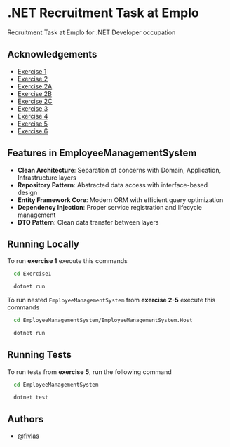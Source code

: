
# .NET Recruitment Task at Emplo

Recruitment Task at Emplo for .NET Developer occupation


## Acknowledgements

 - [Exercise 1](https://github.com/Fivlas/recruitmentTaskEmplo/blob/main/Exercise1/Services/VacationService.cs)
 - [Exercise 2](https://github.com/Fivlas/recruitmentTaskEmplo/tree/main/EmployeeManagementSystem/EmployeeManagementSystem.Domain/Entity)
 - [Exercise 2A](https://github.com/Fivlas/recruitmentTaskEmplo/blob/main/EmployeeManagementSystem/EmployeeManagementSystem.Infrastructure/Repositories/EmployeeRepository.cs)
 - [Exercise 2B](https://github.com/Fivlas/recruitmentTaskEmplo/blob/main/EmployeeManagementSystem/EmployeeManagementSystem.Infrastructure/Repositories/EmployeeRepository.cs)
 - [Exercise 2C](https://github.com/Fivlas/recruitmentTaskEmplo/blob/main/EmployeeManagementSystem/EmployeeManagementSystem.Infrastructure/Repositories/TeamRepository.cs)
 - [Exercise 3](https://github.com/Fivlas/recruitmentTaskEmplo/blob/main/EmployeeManagementSystem/EmployeeManagementSystem.Application/Helpers/CountFreeDaysForEmployee.cs)
 - [Exercise 4](https://github.com/Fivlas/recruitmentTaskEmplo/blob/main/EmployeeManagementSystem/EmployeeManagementSystem.Application/Helpers/IfEmployeeCanRequestVacation.cs)
 - [Exercise 5](https://github.com/Fivlas/recruitmentTaskEmplo/blob/main/EmployeeManagementSystem/EmployeeManagementSystem.Test/UnitTest.cs)
 - [Exercise 6](https://github.com/Fivlas/recruitmentTaskEmplo/blob/main/Exercise6.md )


## Features in EmployeeManagementSystem

- **Clean Architecture**: Separation of concerns with Domain, Application, Infrastructure layers
- **Repository Pattern**: Abstracted data access with interface-based design
- **Entity Framework Core**: Modern ORM with efficient query optimization
- **Dependency Injection**: Proper service registration and lifecycle management
- **DTO Pattern**: Clean data transfer between layers
## Running Locally

To run **exercise 1** execute this commands

```bash
  cd Exercise1
```

```bash
  dotnet run
```

To run nested `EmployeeManagementSystem` from **exercise 2-5** execute this commands

```bash
  cd EmployeeManagementSystem/EmployeeManagementSystem.Host
```

```bash
  dotnet run
```

## Running Tests

To run tests from **exercise 5**, run the following command

```bash
  cd EmployeeManagementSystem
```

```bash
  dotnet test
```


## Authors

- [@fivlas](https://www.github.com/fivlas)

